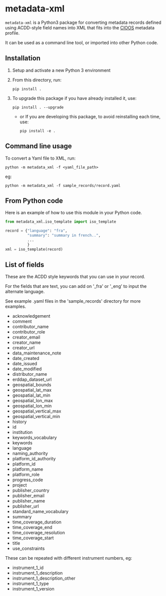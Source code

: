 # metadata-xml

`metadata-xml` is a Python3 package for converting metadata records defined using
ACDD-style field names into XML that fits into the [CIOOS](https://www.cioos.ca)
metadata profile.

It can be used as a command line tool, or imported into other Python code.

## Installation

1. Setup and activate a new Python 3 environment
2. From this directory, run:

   `pip install .`

3. To upgrade this package if you have already installed it, use:

   `pip install . --upgrade`

   - or If you are developing this package, to avoid reinstalling each time,
     use:

     `pip install -e .`

## Command line usage

To convert a Yaml file to XML, run:

`python -m metadata_xml -f <yaml_file_path>`

eg:

`python -m metadata_xml -f sample_records/record.yaml`

## From Python code

Here is an example of how to use this module in your Python code.

```python
from metadata_xml.iso_template import iso_template

record = {"language": "fra",
          "summary": "summary in french..",
          ...
          }
xml = iso_template(record)
```

## List of fields

These are the ACDD style keywords that you can use in your record.

For the fields that are text, you can add on '\_fra' or '\_eng' to input the alternate language.

See example .yaml files in the 'sample_records' directory for more examples.

- acknowledgement
- comment
- contributor_name
- contributor_role
- creator_email
- creator_name
- creator_url
- data_maintenance_note
- date_created
- date_issued
- date_modified
- distributor_name
- erddap_dataset_url
- geospatial_bounds
- geospatial_lat_max
- geospatial_lat_min
- geospatial_lon_max
- geospatial_lon_min
- geospatial_vertical_max
- geospatial_vertical_min
- history
- id
- institution
- keywords_vocabulary
- keywords
- language
- naming_authority
- platform_id_authority
- platform_id
- platform_name
- platform_role
- progress_code
- project
- publisher_country
- publisher_email
- publisher_name
- publisher_url
- standard_name_vocabulary
- summary
- time_coverage_duration
- time_coverage_end
- time_coverage_resolution
- time_coverage_start
- title
- use_constraints

These can be repeated with different instrument numbers, eg:

- instrument_1_id
- instrument_1_description
- instrument_1_description_other
- instrument_1_type
- instrument_1_version
